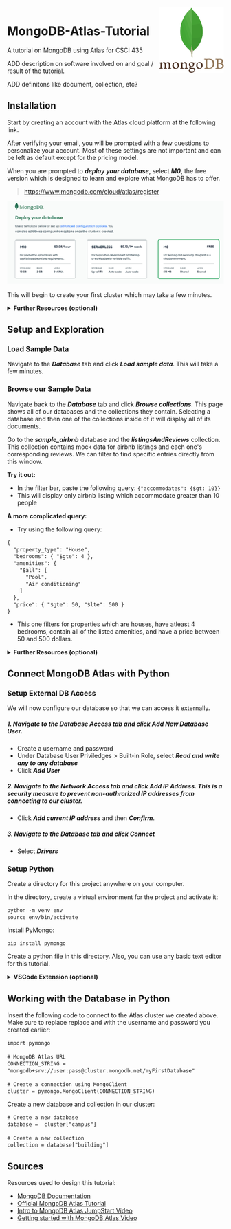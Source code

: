 <img src="images/MongoDB_logo_square.png" width="150px" align="right">

# MongoDB-Atlas-Tutorial

A tutorial on MongoDB using Atlas for CSCI 435

ADD description on software involved on and goal / result of the tutorial.

ADD definitons like document, collection, etc?

## Installation

Start by creating an account with the Atlas cloud platform at the following link. 

After verifying your email, you will be prompted with a few questions to personalize your account. Most of these settings are not important and can be left as default except for the pricing model.

When you are prompted to ***deploy your database***, select ***M0***, the free version which is designed to learn and explore what MongoDB has to offer.

> https://www.mongodb.com/cloud/atlas/register

![Atlas Setup](images/deploy_db.png)

This will begin to create your first cluster which may take a few minutes.

<details><summary><b>Further Resources (optional)</b></summary>

- [MongoDB Documentation](https://www.mongodb.com/docs/)
- [Clusters](https://www.mongodb.com/basics/clusters)

</details>

## Setup and Exploration

### Load Sample Data

Navigate to the ***Database*** tab and click ***Load sample data***. This will take a few minutes.

### Browse our Sample Data

Navigate back to the ***Database*** tab and click ***Browse collections***. This page shows all of our databases and the collections they contain. Selecting a database and then one of the collections inside of it will display all of its documents.

Go to the ***sample_airbnb*** database and the ***listingsAndReviews*** collection. This collection contains mock data for airbnb listings and each one's corresponding reviews. We can filter to find specific entries directly from this window.

**Try it out:**
- In the filter bar, paste the following query: `{"accommodates": {$gt: 10}}`
- This will display only airbnb listing which accommodate greater than 10 people

**A more complicated query:**
- Try using the following query: 
```
{
  "property_type": "House",
  "bedrooms": { "$gte": 4 },
  "amenities": {
    "$all": [
      "Pool",
      "Air conditioning"
    ]
  },
  "price": { "$gte": 50, "$lte": 500 }
}
```
- This one filters for properties which are houses, have atleast 4 bedrooms, contain all of the listed amenities, and have a price between 50 and 500 dollars.

<details><summary><b>Further Resources (optional)</b></summary>

- [Databases and Collection](https://www.mongodb.com/docs/manual/core/databases-and-collections/)
- [Filtering](https://www.mongodb.com/docs/compass/current/query/filter/)

</details>

## Connect MongoDB Atlas with Python

### Setup External DB Access

We will now configure our database so that we can access it externally.

##### 1. Navigate to the ***Database Access*** tab and click ***Add New Database User***.
- Create a username and password
- Under Database User Priviledges > Built-in Role, select ***Read and write any to any database***
- Click ***Add User***

##### 2. Navigate to the ***Network Access*** tab and click ***Add IP Address***. This is a security measure to prevent non-authrorized IP addresses from connecting to our cluster.
- Click ***Add current IP address*** and then ***Confirm***.

##### 3. Navigate to the ***Database*** tab and click ***Connect***
- Select ***Drivers***

### Setup Python

Create a directory for this project anywhere on your computer.

In the directory, create a virtual environment for the project and activate it:
```
python -m venv env
source env/bin/activate
```

Install PyMongo:
```
pip install pymongo
```

Create a python file in this directory. Also, you can use any basic text editor for this tutorial.

<details><summary><b>VSCode Extension (optional)</b></summary>

If you are using VSCode, there is a really nice extension for working with MongoDB. Installing this is entirely optional. We won't go over it in this tutorial but it is worth checking out if you are interested in diving deeper into using MongoDB.

> https://code.visualstudio.com/docs/azure/mongodb

</details>

## Working with the Database in Python

Insert the following code to connect to the Atlas cluster we created above. Make sure to replace replace <user> and <password> with the username and password you created earlier:
```
import pymongo
 
# MongoDB Atlas URL
CONNECTION_STRING = "mongodb+srv://user:pass@cluster.mongodb.net/myFirstDatabase"

# Create a connection using MongoClient
cluster = pymongo.MongoClient(CONNECTION_STRING)
```

Create a new database and collection in our cluster:
```
# Create a new database
database =  cluster["campus"]

# Create a new collection
collection = database["building"]
```

## Sources

Resources used to design this tutorial:
- [MongoDB Documentation](https://www.mongodb.com/docs/)
- [Official MongoDB Atlas Tutorial](https://www.mongodb.com/basics/mongodb-atlas-tutorial)
- [Intro to MongoDB Atlas JumpStart Video](https://www.youtube.com/watch?v=xrc7dIO_tXk)
- [Getting started with MongoDB Atlas Video](https://www.youtube.com/watch?v=bBA9rUdqmgY)
